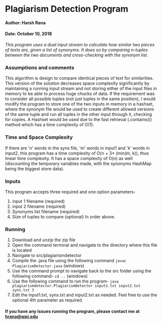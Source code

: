# Plagiarism Detection Program

#### Author: Harsh Rana
#### Date: October 10, 2018


*This program uses a dual input stream to calculate how similar two pieces of texts are, given a list of synonyms. It does so by comparing n-tuples between the two documents and cross-checking with the synonym list.*

### Assumptions and comments
This algorithm is design to compare identical pieces of text for similarities. This version of the solution decreases space complexity significantly by maintaining a running input stream and not storing either of the input files in memory to be able to process huge chucks of data. If the requirement was to consider all possible tuples (not just tuples in the same position), I would modify the program to store one of the two inputs in memory in a hashset, where the synonym file would be used to create different allowed versions of the same tuple and run all tuples in the other input through it, checking for copies. A Hashset would be used due to the fast retrieval (.contains()) method which has a time complexity of O(1).

### Time and Space Complexity
If there are 'n' words in the syns file, 'm' words in input1 and 'k' words in input2, this program has a time complexity of O(n + 3* (min(m, k)), thus linear time complexity. It has a space complexity of O(n) as well (discounting the temporary variables made, with the synonyms HashMap being the biggest store data).

### Inputs
This program accepts three required and one option parameters-
1. input 1 filename (required)
2. input 2 filename (required)
3. Synonyms list filename (required)
4. Size of tuples to compare (optional)
In order above.

### Running
1. Download and unzip the zip file
2. Open the command terminal and navigate to the directory where this file is located
3. Navigate to src/plagiarismdetector
4. Compile the .java file using the following command
    `javac PlagiarismDetector.java` (windows)
5. Use the command prompt to navigate back to the src folder using the following command-
    `cd ..` (windows)
6. Use the following command to run the program-
    `java plagiarismdetector.PlagiarismDetector input1.txt input2.txt syns.txt 3`
5. Edit the input1.txt, syns.txt and input2.txt as needed. Feel free to use the optional 4th parameter as required.

#### If you have any issues running the program, please contact me at hrana@wpi.edu
